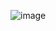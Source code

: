 ![image](https://github.com/Lzt438/nnn/blob/main/%E5%B1%8F%E5%B9%95%E6%88%AA%E5%9B%BE%202023-03-02%20154801.png)
